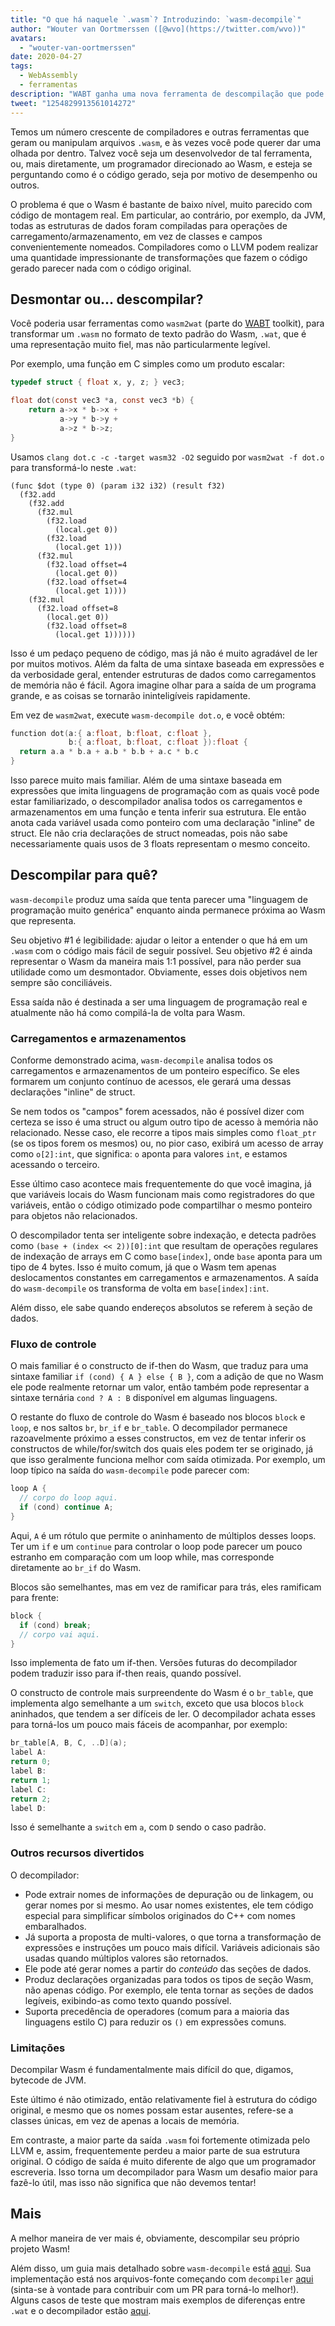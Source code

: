 ```yaml
---
title: "O que há naquele `.wasm`? Introduzindo: `wasm-decompile`"
author: "Wouter van Oortmerssen ([@wvo](https://twitter.com/wvo))"
avatars: 
  - "wouter-van-oortmerssen"
date: 2020-04-27
tags: 
  - WebAssembly
  - ferramentas
description: "WABT ganha uma nova ferramenta de descompilação que pode facilitar a leitura do conteúdo dos módulos Wasm."
tweet: "1254829913561014272"
---
```

Temos um número crescente de compiladores e outras ferramentas que geram ou manipulam arquivos `.wasm`, e às vezes você pode querer dar uma olhada por dentro. Talvez você seja um desenvolvedor de tal ferramenta, ou, mais diretamente, um programador direcionado ao Wasm, e esteja se perguntando como é o código gerado, seja por motivo de desempenho ou outros.

<!--truncate-->
O problema é que o Wasm é bastante de baixo nível, muito parecido com código de montagem real. Em particular, ao contrário, por exemplo, da JVM, todas as estruturas de dados foram compiladas para operações de carregamento/armazenamento, em vez de classes e campos convenientemente nomeados. Compiladores como o LLVM podem realizar uma quantidade impressionante de transformações que fazem o código gerado parecer nada com o código original.

## Desmontar ou... descompilar?

Você poderia usar ferramentas como `wasm2wat` (parte do [WABT](https://github.com/WebAssembly/wabt) toolkit), para transformar um `.wasm` no formato de texto padrão do Wasm, `.wat`, que é uma representação muito fiel, mas não particularmente legível.

Por exemplo, uma função em C simples como um produto escalar:

```c
typedef struct { float x, y, z; } vec3;

float dot(const vec3 *a, const vec3 *b) {
    return a->x * b->x +
           a->y * b->y +
           a->z * b->z;
}
```

Usamos `clang dot.c -c -target wasm32 -O2` seguido por `wasm2wat -f dot.o` para transformá-lo neste `.wat`:

```wasm
(func $dot (type 0) (param i32 i32) (result f32)
  (f32.add
    (f32.add
      (f32.mul
        (f32.load
          (local.get 0))
        (f32.load
          (local.get 1)))
      (f32.mul
        (f32.load offset=4
          (local.get 0))
        (f32.load offset=4
          (local.get 1))))
    (f32.mul
      (f32.load offset=8
        (local.get 0))
        (f32.load offset=8
          (local.get 1))))))
```

Isso é um pedaço pequeno de código, mas já não é muito agradável de ler por muitos motivos. Além da falta de uma sintaxe baseada em expressões e da verbosidade geral, entender estruturas de dados como carregamentos de memória não é fácil. Agora imagine olhar para a saída de um programa grande, e as coisas se tornarão ininteligíveis rapidamente.

Em vez de `wasm2wat`, execute `wasm-decompile dot.o`, e você obtém:

```c
function dot(a:{ a:float, b:float, c:float },
             b:{ a:float, b:float, c:float }):float {
  return a.a * b.a + a.b * b.b + a.c * b.c
}
```

Isso parece muito mais familiar. Além de uma sintaxe baseada em expressões que imita linguagens de programação com as quais você pode estar familiarizado, o descompilador analisa todos os carregamentos e armazenamentos em uma função e tenta inferir sua estrutura. Ele então anota cada variável usada como ponteiro com uma declaração "inline" de struct. Ele não cria declarações de struct nomeadas, pois não sabe necessariamente quais usos de 3 floats representam o mesmo conceito.

## Descompilar para quê?

`wasm-decompile` produz uma saída que tenta parecer uma "linguagem de programação muito genérica" enquanto ainda permanece próxima ao Wasm que representa.

Seu objetivo #1 é legibilidade: ajudar o leitor a entender o que há em um `.wasm` com o código mais fácil de seguir possível. Seu objetivo #2 é ainda representar o Wasm da maneira mais 1:1 possível, para não perder sua utilidade como um desmontador. Obviamente, esses dois objetivos nem sempre são conciliáveis.

Essa saída não é destinada a ser uma linguagem de programação real e atualmente não há como compilá-la de volta para Wasm.

### Carregamentos e armazenamentos

Conforme demonstrado acima, `wasm-decompile` analisa todos os carregamentos e armazenamentos de um ponteiro específico. Se eles formarem um conjunto contínuo de acessos, ele gerará uma dessas declarações "inline" de struct.

Se nem todos os "campos" forem acessados, não é possível dizer com certeza se isso é uma struct ou algum outro tipo de acesso à memória não relacionado. Nesse caso, ele recorre a tipos mais simples como `float_ptr` (se os tipos forem os mesmos) ou, no pior caso, exibirá um acesso de array como `o[2]:int`, que significa: `o` aponta para valores `int`, e estamos acessando o terceiro.

Esse último caso acontece mais frequentemente do que você imagina, já que variáveis locais do Wasm funcionam mais como registradores do que variáveis, então o código otimizado pode compartilhar o mesmo ponteiro para objetos não relacionados.

O descompilador tenta ser inteligente sobre indexação, e detecta padrões como `(base + (index << 2))[0]:int` que resultam de operações regulares de indexação de arrays em C como `base[index]`, onde `base` aponta para um tipo de 4 bytes. Isso é muito comum, já que o Wasm tem apenas deslocamentos constantes em carregamentos e armazenamentos. A saída do `wasm-decompile` os transforma de volta em `base[index]:int`.

Além disso, ele sabe quando endereços absolutos se referem à seção de dados.

### Fluxo de controle

O mais familiar é o constructo de if-then do Wasm, que traduz para uma sintaxe familiar `if (cond) { A } else { B }`, com a adição de que no Wasm ele pode realmente retornar um valor, então também pode representar a sintaxe ternária `cond ? A : B` disponível em algumas linguagens.

O restante do fluxo de controle do Wasm é baseado nos blocos `block` e `loop`, e nos saltos `br`, `br_if` e `br_table`. O decompilador permanece razoavelmente próximo a esses constructos, em vez de tentar inferir os constructos de while/for/switch dos quais eles podem ter se originado, já que isso geralmente funciona melhor com saída otimizada. Por exemplo, um loop típico na saída do `wasm-decompile` pode parecer com:

```c
loop A {
  // corpo do loop aqui.
  if (cond) continue A;
}
```

Aqui, `A` é um rótulo que permite o aninhamento de múltiplos desses loops. Ter um `if` e um `continue` para controlar o loop pode parecer um pouco estranho em comparação com um loop while, mas corresponde diretamente ao `br_if` do Wasm.

Blocos são semelhantes, mas em vez de ramificar para trás, eles ramificam para frente:

```c
block {
  if (cond) break;
  // corpo vai aqui.
}
```

Isso implementa de fato um if-then. Versões futuras do decompilador podem traduzir isso para if-then reais, quando possível.

O constructo de controle mais surpreendente do Wasm é o `br_table`, que implementa algo semelhante a um `switch`, exceto que usa blocos `block` aninhados, que tendem a ser difíceis de ler. O decompilador achata esses para torná-los um pouco mais fáceis de acompanhar, por exemplo:

```c
br_table[A, B, C, ..D](a);
label A:
return 0;
label B:
return 1;
label C:
return 2;
label D:
```

Isso é semelhante a `switch` em `a`, com `D` sendo o caso padrão.

### Outros recursos divertidos

O decompilador:

- Pode extrair nomes de informações de depuração ou de linkagem, ou gerar nomes por si mesmo. Ao usar nomes existentes, ele tem código especial para simplificar símbolos originados do C++ com nomes embaralhados.
- Já suporta a proposta de multi-valores, o que torna a transformação de expressões e instruções um pouco mais difícil. Variáveis adicionais são usadas quando múltiplos valores são retornados.
- Ele pode até gerar nomes a partir do _conteúdo_ das seções de dados.
- Produz declarações organizadas para todos os tipos de seção Wasm, não apenas código. Por exemplo, ele tenta tornar as seções de dados legíveis, exibindo-as como texto quando possível.
- Suporta precedência de operadores (comum para a maioria das linguagens estilo C) para reduzir os `()` em expressões comuns.

### Limitações

Decompilar Wasm é fundamentalmente mais difícil do que, digamos, bytecode de JVM.

Este último é não otimizado, então relativamente fiel à estrutura do código original, e mesmo que os nomes possam estar ausentes, refere-se a classes únicas, em vez de apenas a locais de memória.

Em contraste, a maior parte da saída `.wasm` foi fortemente otimizada pelo LLVM e, assim, frequentemente perdeu a maior parte de sua estrutura original. O código de saída é muito diferente de algo que um programador escreveria. Isso torna um decompilador para Wasm um desafio maior para fazê-lo útil, mas isso não significa que não devemos tentar!

## Mais

A melhor maneira de ver mais é, obviamente, descompilar seu próprio projeto Wasm!

Além disso, um guia mais detalhado sobre `wasm-decompile` está [aqui](https://github.com/WebAssembly/wabt/blob/master/docs/decompiler.md). Sua implementação está nos arquivos-fonte começando com `decompiler` [aqui](https://github.com/WebAssembly/wabt/tree/master/src) (sinta-se à vontade para contribuir com um PR para torná-lo melhor!). Alguns casos de teste que mostram mais exemplos de diferenças entre `.wat` e o decompilador estão [aqui](https://github.com/WebAssembly/wabt/tree/master/test/decompile).

